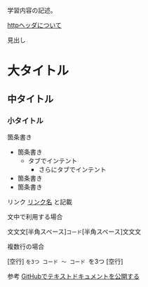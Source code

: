学習内容の記述。


[httpヘッダについて](./01_web_basic/http_header.md)


見出し
# 大タイトル
## 中タイトル
### 小タイトル

箇条書き
 - 箇条書き
 	- タブでインテント
 		-  さらにタブでインテント
 - 箇条書き
 - 箇条書き

 リンク
 [リンク名](○○.md) と記載



文中で利用する場合

文文文[半角スペース]`コード`[半角スペース]文文文

複数行の場合

[空行]
`を3つ
コード
～
コード
`を3つ
[空行]


参考
[GitHubでテキストドキュメントを公開する](https://qiita.com/hkusu/items/847718366af992439b3f) 

